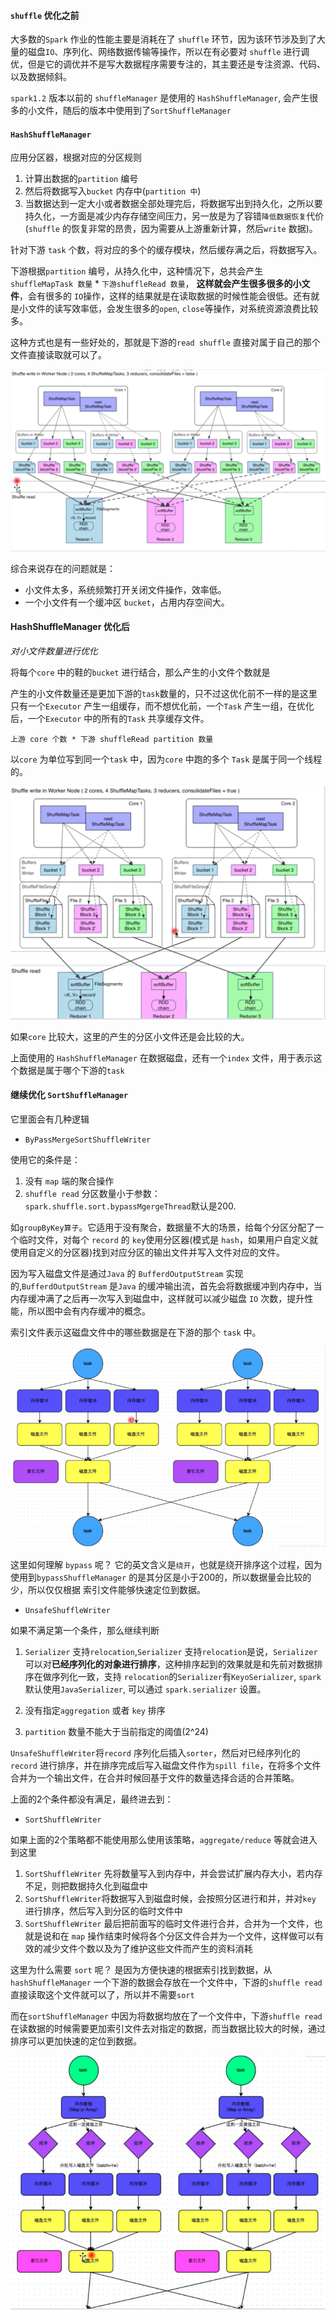 #### `shuffle` 优化之前

大多数的`Spark` 作业的性能主要是消耗在了 `shuffle` 环节，因为该环节涉及到了大量的磁盘`IO`、序列化、网络数据传输等操作，所以在有必要对 `shuffle` 进行调优，但是它的调优并不是写大数据程序需要专注的，其主要还是专注资源、代码、以及数据倾斜。

`spark1.2` 版本以前的 `shuffleManager` 是使用的 `HashShuffleManager`,  会产生很多的小文件，随后的版本中使用到了`SortShuffleManager`



#### `HashShuffleManager`

应用分区器，根据对应的分区规则

1. 计算出数据的`partition` 编号
2. 然后将数据写入`bucket` 内存中(`partition 中`)
3. 当数据达到一定大小或者数据全部处理完后，将数据写出到持久化，之所以要持久化，一方面是减少内存存储空间压力，另一放是为了容错`降低数据恢复`代价(`shuffle` 的恢复非常的昂贵，因为需要从上游重新计算，然后`write` 数据)。

针对下游 `task` 个数，将对应的多个的缓存模块，然后缓存满之后，将数据写入。

下游根据`partition` 编号，从持久化中，这种情况下，总共会产生`shuffleMapTask 数量` * `下游shuffleRead 数量`， **这样就会产生很多很多的小文件**，会有很多的 `IO`操作，这样的结果就是在读取数据的时候性能会很低。还有就是小文件的读写效率低，会发生很多的`open`, `close`等操作，对系统资源浪费比较多。

这种方式也是有一些好处的，那就是下游的`read shuffle` 直接对属于自己的那个文件直接读取就可以了。

![a](./pics/shuffle.png)

综合来说存在的问题就是：

* 小文件太多，系统频繁打开关闭文件操作，效率低。
* 一个小文件有一个缓冲区 `bucket`，占用内存空间大。

#### HashShuffleManager 优化后

*对小文件数量进行优化*

将每个`core` 中的鞋的`bucket` 进行结合，那么产生的小文件个数就是

产生的小文件数量还是更加下游的`task`数量的，只不过这优化前不一样的是这里只有一个`Executor` 产生一组缓存，而不想优化前，一个`Task` 产生一组，在优化后，一个`Executor` 中的所有的`Task` 共享缓存文件。

`上游 core 个数 * 下游 shuffleRead partition 数量`

以`core` 为单位写到同一个`task` 中，因为`core` 中跑的多个 `Task` 是属于同一个线程的。

![a](./pics/shuffle2.png)

如果`core` 比较大，这里的产生的分区小文件还是会比较的大。

上面使用的 `HashShuffleManager` 在数据磁盘，还有一个`index` 文件，用于表示这个数据是属于哪个下游的`task`

#### 继续优化 `SortShuffleManager` 

它里面会有几种逻辑

* `ByPassMergeSortShuffleWriter`

使用它的条件是：

1. 没有 `map` 端的聚合操作
2. `shuffle read` 分区数量小于参数：`spark.shuffle.sort.bypassMgergeThread`默认是200.

如`groupByKey算子`。它适用于没有聚合，数据量不大的场景，给每个分区分配了一个临时文件，对每个 `record` 的 `key`使用分区器(模式是 `hash`，如果用户自定义就使用自定义的分区器)找到对应分区的输出文件并写入文件对应的文件。

因为写入磁盘文件是通过`Java` 的 `BufferdOutputStream` 实现的,`BufferdOutputStream` 是`Java` 的缓冲输出流，首先会将数据缓冲到内存中，当内存缓冲满了之后再一次写入到磁盘中，这样就可以减少磁盘 `IO` 次数，提升性能，所以图中会有内存缓冲的概念。

索引文件表示这磁盘文件中的哪些数据是在下游的那个 `task` 中。

![a](./pics/shuffle3.png)

这里如何理解 `bypass` 呢？ 它的英文含义是`绕开`，也就是绕开排序这个过程，因为使用到`bypassShuffleManager` 的是其分区是小于200的，所以数据量会比较的少，所以仅仅根据 索引文件能够快速定位到数据。

* `UnsafeShuffleWriter`

如果不满足第一个条件，那么继续判断

1. `Serializer` 支持`relocation`,`Serializer` 支持`relocation`是说，`Serializer` 可以对**已经序列化的对象进行排序**，这种排序起到的效果就是和先前对数据排序在做序列化一致，支持 `relocation`的`Serializer`有`KeyoSerializer`, `spark` 默认使用`JavaSerializer`, 可以通过 `spark.serializer` 设置。

2. 没有指定`aggregation` 或者 `key` 排序

3. `partition` 数量不能大于当前指定的阈值(2^24)

`UnsafeShuffleWriter`将`record` 序列化后插入`sorter`，然后对已经序列化的`record` 进行排序，并在排序完成后写入磁盘文件作为`spill file`，在将多个文件合并为一个输出文件，在合并时候回基于文件的数量选择合适的合并策略。

上面的2个条件都没有满足，最终进去到：

* `SortShuffleWriter`

如果上面的2个策略都不能使用那么使用该策略，`aggregate/reduce` 等就会进入到这里

1. `SortShuffleWriter` 先将数量写入到内存中，并会尝试扩展内存大小，若内存不足，则把数据持久化到磁盘中
2. `SortShuffleWriter`将数据写入到磁盘时候，会按照分区进行和并，并对`key` 进行排序，然后写入到分区的临时文件中
3. `SortShuffleWriter` 最后把前面写的临时文件进行合并，合并为一个文件，也就是说和在 `map` 操作结束时候将各个分区文件合并为一个文件，这样做可以有效的减少文件个数以及为了维护这些文件而产生的资料消耗

这里为什么需要 `sort` 呢？ 是因为方便快速的根据索引找到数据，从`hashShuffleManager` 一个下游的数据会存放在一个文件中，下游的`shuffle read` 直接读取这个文件就可以了，所以并不需要`sort`

而在`sortShuffleManager` 中因为将数据均放在了一个文件中，下游`shuffle read` 在读数据的时候需要更加索引文件去对指定的数据，而当数据比较大的时候，通过排序可以更加快速的定位到数据。

![a](./pics/shuffle4.png)





